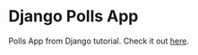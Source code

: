 # Django Polls App
Polls App from Django tutorial. Check it out [here](https://docs.djangoproject.com/en/4.0/intro/tutorial01/).
